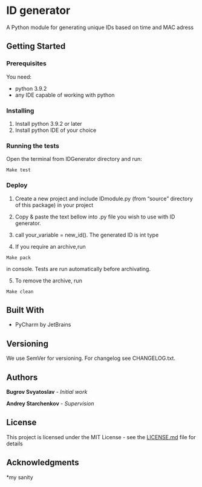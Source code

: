 ﻿# ID generator

A Python module for generating unique IDs based on time and MAC adress 

## Getting Started

### Prerequisites
You need:  
* python 3.9.2
* any IDE capable of working with python

### Installing

1. Install python 3.9.2 or later
2. Install python IDE of your choice


### Running the tests

Open the terminal from IDGenerator directory and run:
```
Make test
```

### Deploy

1. Create a new project and include IDmodule.py (from “source” directory of this package) in your project 
2. Copy & paste the text bellow into .py file you wish to use with ID generator.

3. call your_variable = new_id(). The generated ID is int type
4. If you require an archive,run

```
Make pack
```
in console. Tests are run automatically before archivating.

5. To remove the archive, run 

```
Make clean
```

## Built With
 - PyCharm by JetBrains

## Versioning

We use SemVer for versioning. For changelog see CHANGELOG.txt. 

## Authors

**Bugrov Svyatoslav** - *Initial work*

**Andrey Starchenkov** - *Supervision*

## License

This project is licensed under the MIT License - see the [LICENSE.md](LICENSE.md) file for details

## Acknowledgments

*my sanity


